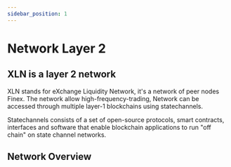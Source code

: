 ```yaml
---
sidebar_position: 1
---
```


# Network Layer 2

## XLN is a layer 2 network

XLN stands for eXchange Liquidity Network, it's a network of peer nodes Finex.
The network allow high-frequency-trading, Network can be accessed through multiple layer-1 blockchains using statechannels.

Statechannels consists of a set of open-source protocols, smart contracts, interfaces and software that enable blockchain applications to run "off chain" on state channel networks.


## Network Overview

